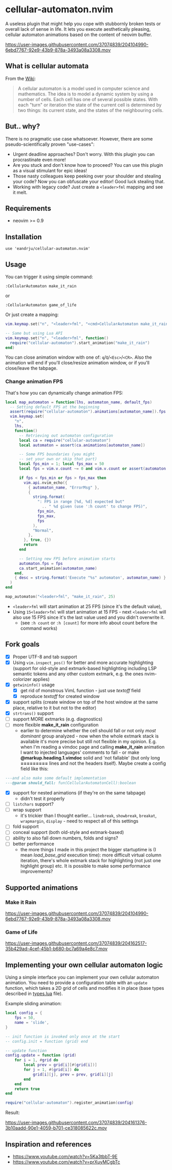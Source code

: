 # cellular-automaton.nvim

A useless plugin that might help you cope with stubbornly broken tests
or overall lack of sense in life. It lets you execute aesthetically pleasing,
cellular automaton animations based on the content of neovim buffer.

https://user-images.githubusercontent.com/37074839/204104990-6ebd7767-92e9-43b9-878a-3493a08a3308.mov


## What is cellular automata

From the [Wiki](https://en.wikipedia.org/wiki/Cellular_automaton):

> A cellular automaton is a model used in computer science and mathematics.
> The idea is to model a dynamic system by using a number of cells. Each cell
> has one of several possible states. With each "turn" or iteration
> the state of the current cell is determined by two things: its
> current state, and the states of the neighbouring cells.

## But.. why?

There is no pragmatic use case whatsoever. However,
there are some pseudo-scientifically proven "use-cases":

- Urgent deadline approaches? Don't worry. With
    this plugin you can procrastinate even more!
- Are you stuck and don't know how to proceed? You can
    use this plugin as a visual stimulant for epic ideas!
- Those nasty colleagues keep peeking over your
    shoulder and stealing your code? Now you can
    obfuscate your editor! Good luck stealing that.
- Working with legacy code? Just create a
    `<leader>fml` mapping and see it melt.

## Requirements

- neovim >= 0.9

## Installation

```
use 'eandrju/cellular-automaton.nvim' 
```

## Usage

You can trigger it using simple command:

```
:CellularAutomaton make_it_rain
```

or

```
:CellularAutomaton game_of_life
```

Or just create a mapping:

```lua
vim.keymap.set("n", "<leader>fml", "<cmd>CellularAutomaton make_it_rain<CR>")

-- Same but using Lua API
vim.keymap.set("n", "<leader>fml", function()
  require("cellular-automaton").start_animation("make_it_rain")
end)
```

You can close animation window with one of: `q`/`Q`/`<Esc>`/`<CR>`.
Also the animation will end if you'll close/resize animation
window, or if you'll close/leave the tabpage.

### Change animation FPS

That's how you can dynamically change animation FPS:

```lua
local map_automaton = function(lhs, automaton_name, default_fps)
  -- Setting default FPS at the beginning
  assert(require("cellular-automaton").animations[automaton_name]).fps = default_fps
  vim.keymap.set(
    "n",
    lhs,
    function()
      -- Retrieving out automaton configuration
      local ca = require("cellular-automaton")
      local automaton = assert(ca.animations[automaton_name])

      -- Some FPS boundaries (you might
      -- set your own or skip that part)
      local fps_min = 1; local fps_max = 50
      local fps = vim.v.count ~= 0 and vim.v.count or assert(automaton.fps)

      if fps < fps_min or fps > fps_max then
        vim.api.nvim_echo({
          { automaton_name, "ErrorMsg" },
          {
            string.format(
              ": FPS in range [%d, %d] expected but"
                .. " %d given (use ':h count' to change FPS)",
              fps_min,
              fps_max,
              fps
            ),
            "Normal",
          },
        }, true, {})
        return
      end

      -- Setting new FPS before animation starts
      automaton.fps = fps
      ca.start_animation(automaton_name)
    end,
    { desc = string.format('Execute "%s" automaton', automaton_name) }
  )
end

map_automaton("<leader>fml", "make_it_rain", 25)
```

- `<leader>fml` will start animation at 25 FPS (since it's the default value),
- Using `15<leader>fml` will start animation at 15 FPS - next
    `<leader>fml` will also use 15 FPS since it's the
    last value used and you didn't overwrite it.
    - (see `:h count` or `:h [count]` for more info
        about count before the command works)

## Fork goals

- [x] Proper UTF-8 and tab support
- [x] Using `vim.inspect_pos()` for better and more accurate
    highlighting (support for old-style and extmark-based
    highlighting including LSP semantic tokens and any
    other custom extmark, e.g. the ones
    nvim-colorizer applies)
- [x] `getwininfo()` usage
    - [x] get rid of monstrous VimL function - just use *textoff* field
    - [x] reproduce *textoff* for created window
- [x] support splits (create window on top of the host window
    at the same place, relative to it but not to the editor)
- [x] `strtrans()` support
- [ ] support MORE extmarks (e.g. diagnostics)
- [ ] more flexible **make_it_rain** configuration
    - earlier to determine whether the cell should fall or not only
        *most dominant* group analyzed - now when the whole extmark
        stack is available it's more precise but still not flexible
        in my opinion. E.g. when I'm reading a vimdoc page and calling
        **make_it_rain** animation I want to injected languages' comments
        to fall - or make **@markup.heading.1.vimdoc** solid and 'not
        fallable' (but only long **=========** lines and not the headers
        itself). Maybe create a config field like this:
```lua
---and also make some default implementation
---@param should_fall: fun(CellularAutomatonCell):boolean
```
- [x] support for nested animations (if they're on the same tabpage)
    - didn't test it properly
- [ ] `listchars` support?
- [ ] wrap support
    - it's trickier than I thought earlier...
        `linebreak`, `showbreak`, `breakat`, `wrapmargin`,
        `display` - need to respect all of this settings
- [ ] fold support
- [ ] conceal support (both old-style and extmark-based)
- [ ] ability to also fall down numbers, folds and signs?
- [ ] better performance
    - the more things I made in this project the bigger startuptime is
        (I mean *load_base_grid* execution time): more difficult virtual
        column iteration, there's whole extmark stack for highlighting
        (not just one highlight group) etc. It is possible
        to make some performance improvements?

## Supported animations

### Make it Rain

https://user-images.githubusercontent.com/37074839/204104990-6ebd7767-92e9-43b9-878a-3493a08a3308.mov

### Game of Life

https://user-images.githubusercontent.com/37074839/204162517-35b429ad-4cef-45b1-b680-bc7a69a4e8c7.mov

## Implementing your own cellular automaton logic
Using a simple interface you can implement your own cellular automaton
animation. You need to provide a configuration table with an `update` function,
which takes a 2D grid of cells and modifies it in place \(base types described
in [types.lua](./lua/cellular-automaton/types.lua) file\).

Example sliding animation:

```lua
local config = {
    fps = 50,
    name = 'slide',
}

-- init function is invoked only once at the start
-- config.init = function (grid) end

-- update function
config.update = function (grid)
    for i = 1, #grid do
        local prev = grid[i][#(grid[i])]
        for j = 1, #(grid[i]) do
            grid[i][j], prev = prev, grid[i][j]
        end
    end
    return true
end

require("cellular-automaton").register_animation(config)
```

Result:

https://user-images.githubusercontent.com/37074839/204161376-3b10aadd-90e1-4059-b701-ce318085622c.mov

## Inspiration and references
- https://www.youtube.com/watch?v=5Ka3tbbT-9E
- https://www.youtube.com/watch?v=prXuyMCgbTc
